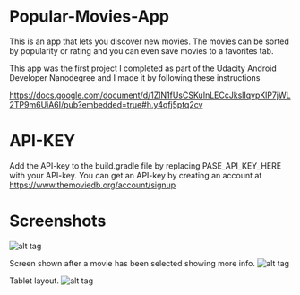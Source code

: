# Popular-Movies-App

This is an app that lets you discover new movies. The movies can be sorted by popularity or rating and
you can even save movies to a favorites tab.

This app was the first project I completed as part of the Udacity Android Developer Nanodegree and I made it by following these instructions 

https://docs.google.com/document/d/1ZlN1fUsCSKuInLECcJkslIqvpKlP7jWL2TP9m6UiA6I/pub?embedded=true#h.y4qfj5ptq2cv

# API-KEY
Add the API-key to the build.gradle file by replacing PASE_API_KEY_HERE with your API-key.
You can get an API-key by creating an account at https://www.themoviedb.org/account/signup

# Screenshots

![alt tag](https://cloud.githubusercontent.com/assets/16758926/16984322/83240544-4e79-11e6-96ef-d752aa513d66.png)

Screen shown after a movie has been selected showing more info.
![alt tag](https://cloud.githubusercontent.com/assets/16758926/16984323/84966534-4e79-11e6-9e60-b7ee767b575d.png)

Tablet layout.
![alt tag](https://cloud.githubusercontent.com/assets/16758926/16984329/86e112da-4e79-11e6-8116-2be7f20964b4.png)
